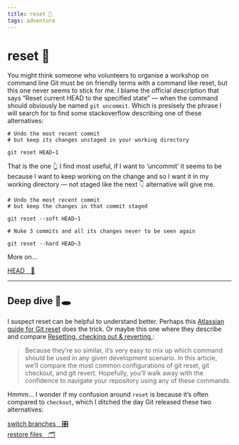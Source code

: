 ```yaml
---
title: reset 🧹
tags: adventure
---
```


# reset 🧹

You might think someone who volunteers to organise a workshop on command line Git must be on friendly terms with a command like reset, but this one never seems to stick for me. I blame the official description that says “Reset current HEAD to the specified state” — when the command should obviously be named `git uncommit`. Which is presisely the phrase I will search for to find some stackoverflow describing one of these alternatives:

```
# Undo the most recent commit
# but keep its changes unstaged in your working directory

git reset HEAD~1
```

That is the one 👆 I find most useful, if I want to ‘uncommit’ it seems to be because I want to keep working on the change and so I want it in my working directory — not staged like the next 👇 alternative will give me.

```
# Undo the most recent commit
# but keep the changes in that commit staged

git reset --soft HEAD~1
```

```
# Nuke 3 commits and all its changes never to be seen again

git reset --hard HEAD~3
```

More on…

<div class="adventure">
  <a href="../head/">HEAD&emsp;🎩</a>
</div>

---

## Deep dive 🐰🕳️

I suspect reset can be helpful to understand better. Perhaps this [Atlassian guide for Git reset](https://www.atlassian.com/git/tutorials/undoing-changes/git-reset) does the trick. Or maybe this one where they describe and compare [Resetting, checking out & reverting ](https://www.atlassian.com/git/tutorials/resetting-checking-out-and-reverting):

> Because they’re so similar, it’s very easy to mix up which command should be used in any given development scenario. In this article, we’ll compare the most common configurations of git reset, git checkout, and git revert. Hopefully, you’ll walk away with the confidence to navigate your repository using any of these commands.

Hmmm… I wonder if my confusion around `reset` is because it’s often compared to `checkout`, which I ditched the day Git released these two alternatives:

<div class="adventure">
  <a href="../switch/">switch branches&emsp;🎛️</a>
</div>
<div class="adventure">
  <a href="../restore/">restore files&emsp;🗂️</a>
</div>

